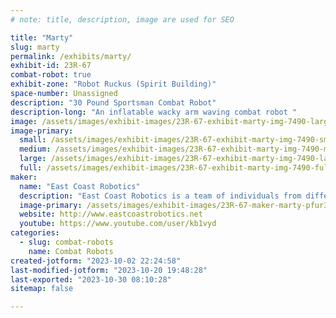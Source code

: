 ```yaml
---
# note: title, description, image are used for SEO

title: "Marty"
slug: marty
permalink: /exhibits/marty/
exhibit-id: 23R-67
combat-robot: true
exhibit-zone: "Robot Ruckus (Spirit Building)"
space-number: Unassigned
description: "30 Pound Sportsman Combat Robot"
description-long: "An inflatable wacky arm waving combat robot "
image: /assets/images/exhibit-images/23R-67-exhibit-marty-img-7490-large.JPG
image-primary: 
  small: /assets/images/exhibit-images/23R-67-exhibit-marty-img-7490-small.JPG
  medium: /assets/images/exhibit-images/23R-67-exhibit-marty-img-7490-medium.JPG
  large: /assets/images/exhibit-images/23R-67-exhibit-marty-img-7490-large.JPG
  full: /assets/images/exhibit-images/23R-67-exhibit-marty-img-7490-full.JPG
maker: 
  name: "East Coast Robotics"
  description: "East Coast Robotics is a team of individuals from different backgrounds working on cutting edge technology."
  image-primary: /assets/images/exhibit-images/23R-67-maker-marty-pfur3258-300x300-medium.jpg
  website: http://www.eastcoastrobotics.net
  youtube: https://www.youtube.com/user/kb1vyd
categories: 
  - slug: combat-robots
    name: Combat Robots
created-jotform: "2023-10-02 22:24:58"
last-modified-jotform: "2023-10-20 19:48:28"
last-exported: "2023-10-30 08:10:28"
sitemap: false

---
```

